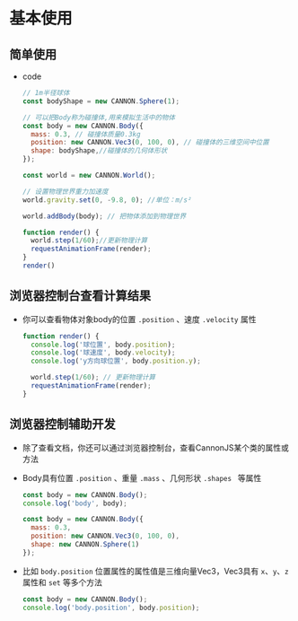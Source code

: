 # 基本使用

## 简单使用

+ code

  ```js
  // 1m半径球体
  const bodyShape = new CANNON.Sphere(1);

  // 可以把Body称为碰撞体,用来模拟生活中的物体
  const body = new CANNON.Body({
    mass: 0.3, // 碰撞体质量0.3kg
    position: new CANNON.Vec3(0, 100, 0), // 碰撞体的三维空间中位置
    shape: bodyShape,//碰撞体的几何体形状
  });

  const world = new CANNON.World();

  // 设置物理世界重力加速度
  world.gravity.set(0, -9.8, 0); //单位：m/s²

  world.addBody(body); // 把物体添加到物理世界

  function render() {
    world.step(1/60);//更新物理计算
    requestAnimationFrame(render);
  }
  render()
  ```

## 浏览器控制台查看计算结果

+ 你可以查看物体对象body的位置 `.position` 、速度 `.velocity` 属性

  ```js
  function render() {
    console.log('球位置', body.position);
    console.log('球速度', body.velocity);
    console.log('y方向球位置', body.position.y);

    world.step(1/60); // 更新物理计算
    requestAnimationFrame(render);
  }
  ```

## 浏览器控制辅助开发

+ 除了查看文档，你还可以通过浏览器控制台，查看CannonJS某个类的属性或方法

+ Body具有位置 `.position` 、重量 `.mass` 、几何形状 `.shapes ` 等属性

  ```js
  const body = new CANNON.Body();
  console.log('body', body);
  ```

  ```js
  const body = new CANNON.Body({
    mass: 0.3,
    position: new CANNON.Vec3(0, 100, 0),
    shape: new CANNON.Sphere(1)
  });
  ```

+ 比如 `body.position` 位置属性的属性值是三维向量Vec3，Vec3具有 `x`、`y`、`z` 属性和 `set` 等多个方法

  ```js
  const body = new CANNON.Body();
  console.log('body.position', body.position);
  ```
